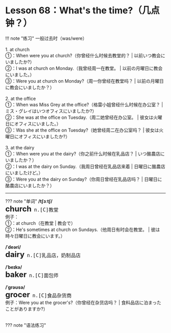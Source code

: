 # Lesson 68：What's the time?（几点钟？）


!!! note "练习"
    一般过去时（was/were）<br>
    <br>
    1. at church<br>
    ①：When were you at church?（你曾经什么时候去教堂的？ | 以前いつ教会にいましたか?）<br>
    ②：I was at church on Monday.（我曾经周一在教堂。 | 以前の月曜日に教会にいました。）<br>
    ③：Were you at church on Monday?（周一你曾经在教堂吗？ | 以前の月曜日に教会にいましたか？）<br>
    <br>
    2. at the office<br>
    ①：When was Miss Grey at the office?（格雷小姐曾经什么时候在办公室？ | ミス・グレイはいつオフィスにいましたか?）<br>
    ②：She was at the office on Tuesday.（周二她曾经在办公室。 | 彼女は火曜日にオフィスにいました。）<br>
    ③：Was she at the office on Tuesday?（她曾经周二在办公室吗？ | 彼女は火曜日にオフィスにいましたか?）<br>
    <br>
    3. at the dairy<br>
    ①：When were you at the dairy?（你之前什么时候在乳品店？ | いつ酪農店にいましたか？）<br>
    ②：I was at the dairy on Sunday.（我周日曾经在乳品店来着 | 日曜日に酪農店にいましたけど。）<br>
    ③：Were you at the dairy on Sunday?（你周日曾经在乳品店吗？ | 日曜日に酪農店にいましたか？）<br>


---
??? note "单词"
    **/tʃɜːtʃ/**<br>
    <font size=5>**church**</font>&nbsp;&nbsp;<font size=4>`n.[C]教堂`</font><br>
    例子：<br>
    ①：at church（在教堂 | 教会で）<br>
    ②：He's sometimes at church on Sundays.（他周日有时会在教堂。 | 彼は時々日曜日に教会にいます。）<br>
    <br>
    **/ˈdeəri/**<br>
    <font size=5>**dairy**</font>&nbsp;&nbsp;<font size=4>`n.[C]乳品店，奶制品店`</font><br>
    <br>
    **/ˈbeɪkə/**<br>
    <font size=5>**baker**</font>&nbsp;&nbsp;<font size=4>`n.[C]面包师`</font><br>
    <br>
    **/ˈɡrəʊsə/**<br>
    <font size=5>**grocer**</font>&nbsp;&nbsp;<font size=4>`n.[C]食品杂货商`</font><br>
    例子：Were you at the grocer's?（你曾经在杂货店吗？ | 食料品店に泊まったことがありますか?）<br>
    <br>


??? note "语法练习"


